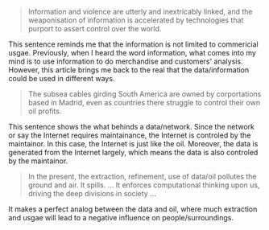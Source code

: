 > Information and violence are utterly and inextricably linked, and the weaponisation of information is accelerated by technologies that purport to assert control over the world.

This sentence reminds me that the information is not limited to commericial usgae. Previously, when I heard the word information, what comes into my mind is to use information to do merchandise and customers' analysis. However, this article brings me back to the real that the data/information could be used in different ways.

> The subsea cables girding South America are owned by corportations based in Madrid, even as countries there struggle to control their own oil profits.

This sentence shows the what behinds a data/network. Since the network or say the Internet requires maintainance, the Internet is controled by the maintainor. In this case, the Internet is just like the oil. Moreover, the data is generated from the Internet largely, which means the data is also controled by the maintainor.

> In the present, the extraction, refinement, use of data/oil pollutes the ground and air. It spills. ... It  enforces computational thinking upon us, driving the deep divisions in society ...

It makes a perfect analog between the data and oil, where much extraction and usgae will lead to a negative influence on people/surroundings. 


